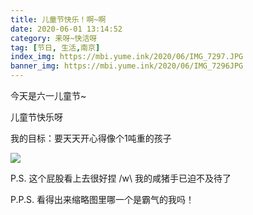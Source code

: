 ```yaml
---
title: 儿童节快乐！啊~啊
date: 2020-06-01 13:14:52
category: 来呀~快活呀
tag: [节日, 生活,南京] 
index_img: https://mbi.yume.ink/2020/06/IMG_7297.JPG
banner_img: https://mbi.yume.ink/2020/06/IMG_7296JPG
---
```


今天是六一儿童节~

儿童节快乐呀

我的目标：要天天开心得像个1吨重的孩子

![](https://mbi.yume.ink/2020/06/IMG_7298.JPG)


P.S.
这个屁股看上去很好捏 /w\ 我的咸猪手已迫不及待了

P.P.S. 
看得出来缩略图里哪一个是霸气的我吗！

